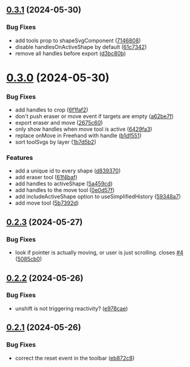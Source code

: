 ## [0.3.1](https://github.com/robertrosman/vue-paint/compare/v0.3.0...v0.3.1) (2024-05-30)


### Bug Fixes

* add tools prop to shapeSvgComponent ([7146808](https://github.com/robertrosman/vue-paint/commit/7146808299c5180b1ed7755ffeffc014f6011c26))
* disable handlesOnActiveShape by default ([61c7342](https://github.com/robertrosman/vue-paint/commit/61c734242352496ab8648a12e0b7b8f88d051d20))
* remove all handles before export ([d3bc80b](https://github.com/robertrosman/vue-paint/commit/d3bc80bf55da188d7f6a8d5b4879c37c4b31bbc9))



# [0.3.0](https://github.com/robertrosman/vue-paint/compare/v0.2.3...v0.3.0) (2024-05-30)


### Bug Fixes

* add handles to crop ([6f1faf2](https://github.com/robertrosman/vue-paint/commit/6f1faf2ebd732972398ec19b6f10cf6bdb25981c))
* don't push eraser or move event if targets are empty ([a62be7f](https://github.com/robertrosman/vue-paint/commit/a62be7fd6d7bee390d39dd1dd45e3a23f9cb01a7))
* export eraser and move ([2675c60](https://github.com/robertrosman/vue-paint/commit/2675c6093231451ca50a07511b163c2c31529674))
* only show handles when move tool is active ([6429fa3](https://github.com/robertrosman/vue-paint/commit/6429fa3ae7830b57e4be41fd8536c3da85c0c264))
* replace onMove in Freehand with handle ([b1df551](https://github.com/robertrosman/vue-paint/commit/b1df551caf022ce226868ce2ff66d2d4306e93d5))
* sort toolSvgs by layer ([1b7d5b2](https://github.com/robertrosman/vue-paint/commit/1b7d5b2c902751a13406ddbfe7947d28664b29b0))


### Features

* add a unique id to every shape ([d839370](https://github.com/robertrosman/vue-paint/commit/d8393702104832911005c972a5af136312a8b1c0))
* add eraser tool ([61f4baf](https://github.com/robertrosman/vue-paint/commit/61f4baf4108f446c3d78f6a3d5b572caf5380399))
* add handles to activeShape ([5a459cd](https://github.com/robertrosman/vue-paint/commit/5a459cd514054d84ce9dc0a90a7830199303ba14))
* add handles to the move tool ([0e0d57f](https://github.com/robertrosman/vue-paint/commit/0e0d57f497ce52a38fb696f4f8680e7d3f9070ad))
* add includeActiveShape option to useSimplifiedHistory ([59348a7](https://github.com/robertrosman/vue-paint/commit/59348a7513fd9849d8168c846bb5013cbc6d5a69))
* add move tool ([5b7392d](https://github.com/robertrosman/vue-paint/commit/5b7392d79aa1de2ffb8c1e8dff3e4a26e79ab621))



## [0.2.3](https://github.com/robertrosman/vue-paint/compare/v0.2.2...v0.2.3) (2024-05-27)


### Bug Fixes

* look if pointer is actually moving, or user is just scrolling. closes [#4](https://github.com/robertrosman/vue-paint/issues/4) ([5085cb0](https://github.com/robertrosman/vue-paint/commit/5085cb098182619ffd8e5650dc5f052b48d31dca))



## [0.2.2](https://github.com/robertrosman/vue-paint/compare/v0.2.1...v0.2.2) (2024-05-26)


### Bug Fixes

* unshift is not triggering reactivity? ([e978cae](https://github.com/robertrosman/vue-paint/commit/e978cae1ed26a3817cd0f3337c5ce2f8f3e9e071))



## [0.2.1](https://github.com/robertrosman/vue-paint/compare/v0.2.0...v0.2.1) (2024-05-26)


### Bug Fixes

* correct the reset event in the toolbar ([eb872c8](https://github.com/robertrosman/vue-paint/commit/eb872c8326f22a54a4e0e1f3a47c4dad7c89e52e))



